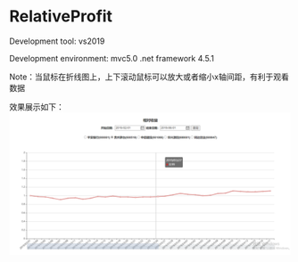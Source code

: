 # RelativeProfit

Development tool: vs2019

Development environment: mvc5.0 .net framework 4.5.1

Note：当鼠标在折线图上，上下滚动鼠标可以放大或者缩小x轴间距，有利于观看数据

效果展示如下：
![Image text](https://github.com/wangzhe66369/RelativeProfit/blob/master/img-folder/ShowPicture1.PNG)



